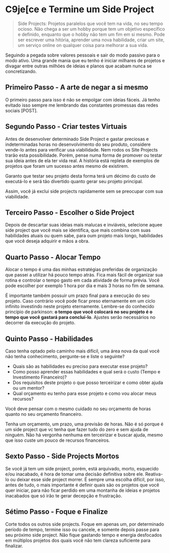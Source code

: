 # C9je[ce e  Termine um Side Project

> Side Projects: Projetos paralelos que você tem na vida, no seu tempo ocioso. Não chega a ser um hobby porque tem um objetivo específico e definido, enquanto que o hobby não tem um fim em si mesmo. Pode ser escrever uma hitória, aprender uma nova habilidade, criar um site, um serviço online on qualquer coisa para melhorar a sua vida. 

Seguindo a pegada sobre valores pessoais e sair do modo passivo para o modo ativo. Uma grande mania que eu tenho é iniciar milhares de projetos e divagar entre outras milhões de ideias e planos que acabam nunca se concretizando.

## Primeiro Passo - A arte de negar a si mesmo 

O primeiro passo para isso é não se empolgar com ideias fáceis. Já tenho evitado isso sempre me lembrando das constantes promessas das redes sociais [POST]. 

## Segundo Passo - Criar testes Virtuais

Antes de desenvolver determinado Side Project e gastar preciosas e indeterminadas horas no desenvolvimento do seu produto, considere vende-lo antes para verificar usa viabilidade. Nem rodos os Site Projects trarão esta possibilidade. Porém, pense numa forma de promover ou testar sua ideia antes de ela ter vida real. A história está repleta de exemplos de projetos que foram um sucesso antes mesmo de existirem. 

Garanto que testar seu projeto desta forma terá um décimo do custo de executá-lo e será tão divertido quanto gerar seu projeto principal.

Assim, você já exclui side projects rapidamente sem se preocupar com sua viabilidade. 


## Terceiro Passo - Escolher o Side Project

Depois de descartar suas ideias mais malucas e inviáveis, selecione aquee side project que você mais se identifica, que mais combina com suas habilidades atuais ou quem sabe, para oum projeto mais longo, habilidades que você deseja adquirir e mãos a obra. 

## Quarto Passo - Alocar Tempo 

Alocar o tempo é uma das minhas estratégias preferidas de organização que passei a utilizar há pouco tempo atrás. Fica mais fácil de organizar sua rotina e controlar o tempo gasto em cada atividade de forma prévia. Você pode escolher por exemplo 1 hora por dia e mais 3 horas no fim de semana. 

É importante também possuir um prazo final para a execução do seu projeto. Caso contrário você pode ficar preso eternamente em um ciclo infinito investindo neste projeto eternamente. Lembre-se do conhecido princípio de parkinson: **o tempo que você colocará no seu projeto é o tempo que você gastará para concluí-lo**. Ajustes serão necessários no decorrer da execução do projeto.

## Quinto Passo - Habilidades

Caso tenha optado pelo caminho mais difícil, uma área nova da qual você não tenha conhecimento, pergunte-se e liste o seguinte? 

- Quais são as habilidades eu preciso para executar esse projeto?
- Como posso aprender essas habilidades e qual será o custo (Tempo e Investimento Financeiro)? 
- Dos requisitos deste projeto o que posso terceirizar e como obter ajuda ou um mentor?
- Qual orçamento eu tenho para esse projeto e como vou alocar meus recursos? 

Você deve pensar com o mesmo cuidado no seu orçamento de horas quanto no seu orçamento financeiro.

Tenha um orçamento, um prazo, uma previsão de horas. Não é só porque é um side project que vc tenha que fazer tudo do zero e sem ajuda de ninguém. Não há vergonha nenhuma em terceirizar e buscar ajuda, mesmo que isso custe um pouco de recursos financeiros.

## Sexto Passo - Side Projects Mortos 

Se você já tem um side project, porém, está arquivado, morto, esquecido e/ou inacabado, é hora de tomar uma decisão definitiva sobre ele. Reativa-lo ou deixar esse side project morrer. É sempre uma escolha difícil, por isso, antes de tudo, o mais importante é definir quais são os projetos que você quer iniciar, para não ficar perdido em uma montanha de ideias e projetos inacabados que só irão te gerar decepção e frustração.

## Sétimo Passo - Foque e Finalize 

Corte todos os outros side projects. Foque em apenas um, por determinado período de tempo, termine isso ou cancele, e somente depois passe para seu próximo side project. Não fique gastando tempo e energia desfocados em múltiplos projetos dos quais você não tem clareza suficiente para finalizar.

